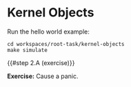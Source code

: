 <!--
    Copyright 2024, Colias Group, LLC

    SPDX-License-Identifier: CC-BY-SA-4.0
-->

# Kernel Objects

Run the hello world example:

```
cd workspaces/root-task/kernel-objects
make simulate
```

{{#step 2.A (exercise)}}

**Exercise:** Cause a panic.
